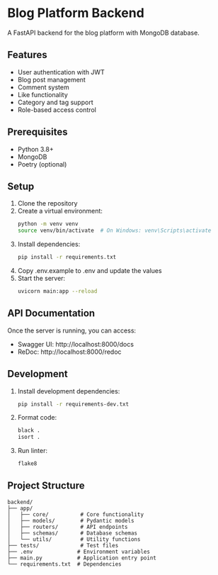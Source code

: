 # Blog Platform Backend

A FastAPI backend for the blog platform with MongoDB database.

## Features

- User authentication with JWT
- Blog post management
- Comment system
- Like functionality
- Category and tag support
- Role-based access control

## Prerequisites

- Python 3.8+
- MongoDB
- Poetry (optional)

## Setup

1. Clone the repository
2. Create a virtual environment:
   ```bash
   python -m venv venv
   source venv/bin/activate  # On Windows: venv\Scripts\activate
   ```
3. Install dependencies:
   ```bash
   pip install -r requirements.txt
   ```
4. Copy .env.example to .env and update the values
5. Start the server:
   ```bash
   uvicorn main:app --reload
   ```

## API Documentation

Once the server is running, you can access:
- Swagger UI: http://localhost:8000/docs
- ReDoc: http://localhost:8000/redoc

## Development

1. Install development dependencies:
   ```bash
   pip install -r requirements-dev.txt
   ```
2. Format code:
   ```bash
   black .
   isort .
   ```
3. Run linter:
   ```bash
   flake8
   ```

## Project Structure

```
backend/
├── app/
│   ├── core/          # Core functionality
│   ├── models/        # Pydantic models
│   ├── routers/       # API endpoints
│   ├── schemas/       # Database schemas
│   └── utils/         # Utility functions
├── tests/             # Test files
├── .env              # Environment variables
├── main.py           # Application entry point
└── requirements.txt  # Dependencies
```

